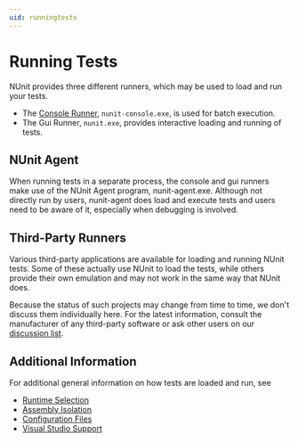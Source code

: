 ```yaml
---
uid: runningtests
---
```


# Running Tests

NUnit provides three different runners, which may be used to load and
run your tests.

* The [Console Runner](Console-Runner.md), `nunit-console.exe`, is used for batch execution.
* The Gui Runner, `nunit.exe`, provides interactive loading and running of tests.

## NUnit Agent

When running tests in a separate process, the console and gui runners make use of the NUnit Agent program, nunit-agent.exe. Although not directly run by users, nunit-agent does load and execute tests and users need to be aware of it, especially when debugging is involved.

## Third-Party Runners

Various third-party applications are available for loading and running NUnit tests. Some of these actually use NUnit to load the tests, while others provide their own emulation and may not work in the same way that NUnit does.

Because the status of such projects may change from time to time, we don't discuss them individually here. For the latest information, consult the manufacturer of any third-party software or ask other users on our
[discussion list](http://groups.google.com/group/nunit-discuss).

## Additional Information

For additional general information on how tests are loaded and run, see

* [Runtime Selection](xref:runtimeselection)
* [Assembly Isolation](xref:assemblyisolation)
* [Configuration Files](xref:configurationfiles)
* [Visual Studio Support](xref:visualstudiosupport)
